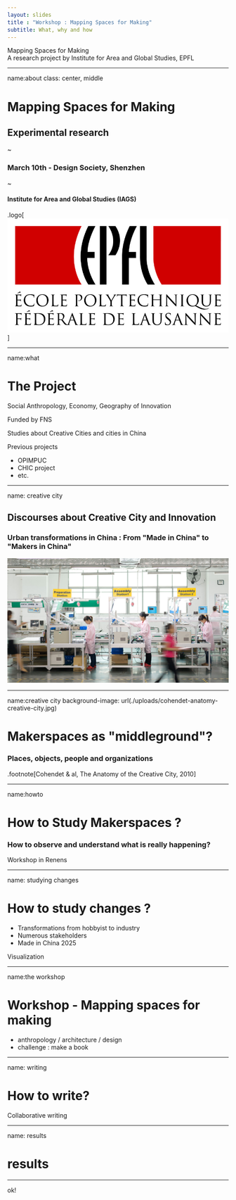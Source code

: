 ```yaml
---
layout: slides
title : "Workshop : Mapping Spaces for Making"
subtitle: What, why and how
---
```


<div markdown="0">

Mapping Spaces for Making
<br>
A research project by Institute for Area and Global Studies, EPFL

---
name:about
class: center, middle


# Mapping Spaces for Making

## Experimental research
~
### March 10th - Design Society, Shenzhen
~
#### Institute for Area and Global Studies (IAGS)

.logo[
![logo EPFL](/images/EPFL-Logo-RVB-96.jpg)
]

---
name:what

# The Project

Social Anthropology, Economy, Geography of Innovation

Funded by FNS

Studies about Creative Cities and cities in China

Previous projects
- OPIMPUC
- CHIC project
- etc.

---
name: creative city

## Discourses about Creative City and Innovation

### Urban transformations in China : From "Made in China" to "Makers in China"

![](/uploads/PCH-Sustainability-Shenzhen-1920x1080.jpg)

---
name:creative city
background-image: url(./uploads/cohendet-anatomy-creative-city.jpg)

# Makerspaces as "middleground"?
### Places, objects, people and organizations

.footnote[Cohendet & al, The Anatomy of the Creative City, 2010]

---
name:howto

# How to Study Makerspaces ?
### How to observe and understand what is really happening?

Workshop in Renens

---
name: studying changes

# How to study changes ?

- Transformations from hobbyist to industry
- Numerous stakeholders
- Made in China 2025

Visualization

---
name:the workshop

# Workshop - Mapping spaces for making

- anthropology / architecture / design
- challenge : make a book

---
name: writing
# How to write?

Collaborative writing

---
name: results

# results

---
ok!
